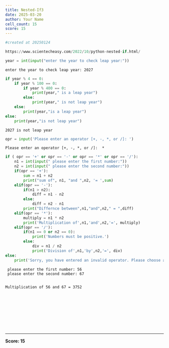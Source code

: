 ```yaml
---
title: Nested-If3
date: 2025-03-20
author: Your Name
cell_count: 15
score: 15
---
```


```python
#created at 20250124
```


```python
https://www.scientecheasy.com/2022/10/python-nested-if.html/
```


```python
year = int(input("enter the year to check leap year:"))
```

    enter the year to check leap year: 2027



```python
if year % 4 == 0:
    if year % 100 == 0:
        if year % 400 == 0:
            print(year," is a leap year")
        else:
            print(year," is not leap year")
    else:
        print(year,"is a leap year")
else:
    print(year,"is not leap year")
```

    2027 is not leap year



```python
opr = input('Please enter an operator [+, -, *, or /]: ')
```

    Please enter an operator [+, -, *, or /]:  *



```python
if ( opr == '+' or opr == '-' or opr == '*' or opr == '/'):
    n1 = int(input(" please enter the first number:"))
    n2 = int(input(" please enter the second number:"))
    if(opr == '+'):
        sum = n1 + n2
        print("sum of", n1, "and ",n2, '= ',sum)
    elif(opr == '-'):
        if(n1 > n2):
            diff = n1 - n2
        else:
            diff = n2 - n1
        print("Differnce between",n1,"and",n2," = ",diff)
    elif(opr == '*'):
        multiply = n1 * n2
        print('Multiplication of',n1,'and',n2,'=', multiply)
    elif(opr == '/'):
        if(n1 == 0 or n2 == 0):
            print('Numbers must be positive.')
        else:
            div = n1 / n2
            print('Division of',n1,'by',n2,'=', div)
else:
    print('Sorry, you have entered an invalid operator. Please choose any of these +, -, *, or /.')

```

     please enter the first number: 56
     please enter the second number: 67


    Multiplication of 56 and 67 = 3752



```python

```


```python

```


```python

```


```python

```


```python

```


```python

```


```python

```


```python

```


```python

```


---
**Score: 15**